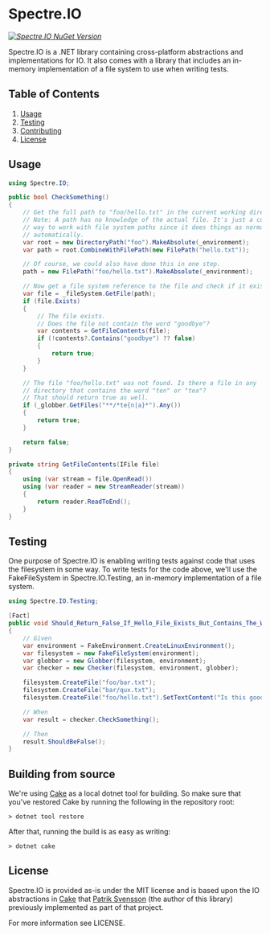# Spectre.IO

_[![Spectre.IO NuGet Version](https://img.shields.io/nuget/v/spectre.io.svg?style=flat&label=NuGet%3A%20Spectre.IO)](https://www.nuget.org/packages/spectre.io)_

Spectre.IO is a .NET library containing cross-platform abstractions and 
implementations for IO. It also comes with a library that includes an
in-memory implementation of a file system to use when writing tests.

## Table of Contents

1. [Usage](#usage)
2. [Testing](#testing)
3. [Contributing](#building-from-source)
5. [License](#license)

## Usage

```csharp
using Spectre.IO;

public bool CheckSomething()
{
    // Get the full path to "foo/hello.txt" in the current working directory.
    // Note: A path has no knowledge of the actual file. It's just a convenient
    // way to work with file system paths since it does things as normalization
    // automatically.
    var root = new DirectoryPath("foo").MakeAbsolute(_environment);
    var path = root.CombineWithFilePath(new FilePath("hello.txt"));

    // Of course, we could also have done this in one step.
    path = new FilePath("foo/hello.txt").MakeAbsolute(_environment);

    // Now get a file system reference to the file and check if it exist.
    var file = _fileSystem.GetFile(path);
    if (file.Exists)
    {
        // The file exists.
        // Does the file not contain the word "goodbye"?
        var contents = GetFileContents(file);
        if (!contents?.Contains("goodbye") ?? false)
        {
            return true;
        }
    }

    // The file "foo/hello.txt" was not found. Is there a file in any 
    // directory that contains the word "ten" or "tea"?
    // That should return true as well.
    if (_globber.GetFiles("**/*te{n|a}*").Any())
    {
        return true;
    }

    return false;
}

private string GetFileContents(IFile file)
{
    using (var stream = file.OpenRead())
    using (var reader = new StreamReader(stream))
    {
        return reader.ReadToEnd();
    }
}
```

## Testing

One purpose of Spectre.IO is enabling writing tests against code that uses the filesystem in some way. To write tests for the code above, we'll use the FakeFileSystem in Spectre.IO.Testing, an in-memory implementation of a file system.

```csharp
using Spectre.IO.Testing;

[Fact]
public void Should_Return_False_If_Hello_File_Exists_But_Contains_The_Word_Goodbye()
{
    // Given
    var environment = FakeEnvironment.CreateLinuxEnvironment();
    var filesystem = new FakeFileSystem(environment);
    var globber = new Globber(filesystem, environment);
    var checker = new Checker(filesystem, environment, globber);

    filesystem.CreateFile("foo/bar.txt");
    filesystem.CreateFile("bar/qux.txt");
    filesystem.CreateFile("foo/hello.txt").SetTextContent("Is this goodbye?");

    // When
    var result = checker.CheckSomething();

    // Then
    result.ShouldBeFalse();
}
```

## Building from source

We're using [Cake](https://github.com/cake-build/cake) as a local dotnet tool for building. 
So make sure that you've restored Cake by running the following in the repository root:

```
> dotnet tool restore
```

After that, running the build is as easy as writing:

```
> dotnet cake
```

## License

Spectre.IO is provided as-is under the MIT license and is based upon the IO abstractions in 
[Cake](https://github.com/cake-build/cake) that [Patrik Svensson](https://github.com/patriksvensson) 
(the author of this library) previously implemented as part of that project.

For more information see LICENSE.
